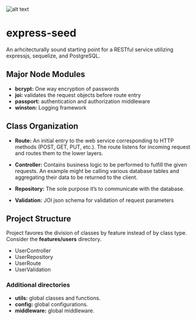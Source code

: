 ![alt text](https://intelligentproduct.solutions/wp-content/uploads/2017/01/logo_new_web1.png "Logo IPS")
# express-seed

An arhcitecturally sound starting point for a RESTful service utilizing expressjs, sequelize, and PostgreSQL.

## Major Node Modules
- **bcrypt:** One way encryption of passwords
- **joi:** validates the request objects before route entry
- **passport:** authentication and authorization middleware
- **winston:** Logging framework

## Class Organization
- **Route:** An initial entry to the web service corresponding to HTTP methods (POST, GET, PUT, etc.). The route listens for incoming request and routes them to the lower layers.

- **Controller:** Contains business logic to be performed to fulfill the given requests.  An example might be calling various database tables and aggregating their data to be returned to the client.

- **Repository:** The sole purpose it’s to communicate with the database.

- **Validation:** JOI json schema for validation of request parameters

## Project Structure

Project favores the division of classes by feature instead of by class type. Consider the **features/users** directory.

- UserController
- UserRepository
- UserRoute
- UserValidation

### Additional directories

- **utils:** global classes and functions.
- **config:** global configurations.
- **middleware:** global middleware.



